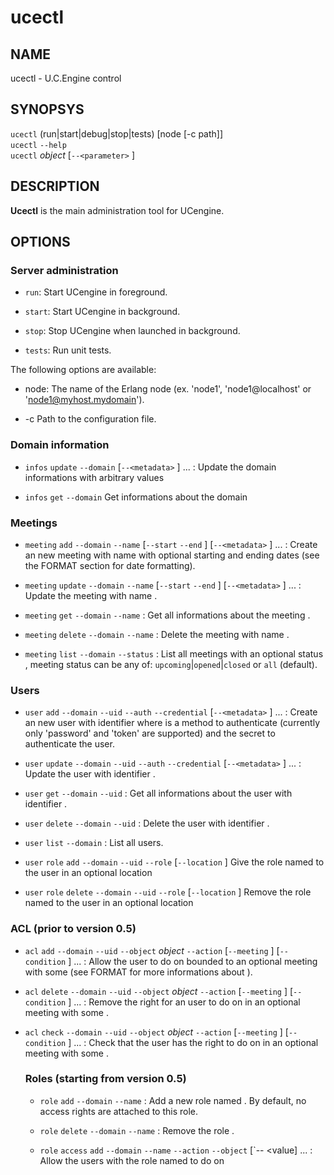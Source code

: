 # ucectl

## NAME
ucectl - U.C.Engine control

## SYNOPSYS

`ucectl` (run|start|debug|stop|tests) [node [-c path]] <br />
`ucectl` `--help` <br />
`ucectl` *object* <action> [`--<parameter>` <value>] <br />

## DESCRIPTION

**Ucectl** is the main administration tool for UCengine.

## OPTIONS

### Server administration

  * `run`:
    Start UCengine in foreground.

  * `start`:
    Start UCengine in background.

  * `stop`:
    Stop UCengine when launched in background.

  * `tests`:
    Run unit tests.

The following options are available:

  * node:
    The name of the Erlang node (ex. 'node1', 'node1@localhost' or 'node1@myhost.mydomain').

  * -c <path>
    Path to the configuration file.

### Domain information

  * `infos` `update` `--domain` <domain>  [`--<metadata>` <value>] ... :
    Update the domain <domain> informations with arbitrary values

  * `infos` `get` `--domain` <domain>
    Get informations about the domain <domain>

### Meetings

  * `meeting` `add` `--domain` <domain> `--name` <name> [`--start` <date> `--end` <date>] [`--<metadata>` <value>] ... :
    Create an new meeting with name <name> with optional starting and ending dates (see the FORMAT section for date formatting).

  * `meeting` `update` `--domain` <domain> `--name` <name> [`--start` <date> `--end` <date>] [`--<metadata>` <value>] ... :
    Update the meeting with name <name>.

  * `meeting` `get` `--domain` <domain> `--name` <name>:
    Get all informations about the meeting <name>.

  * `meeting` `delete` `--domain` <domain> `--name` <name>:
    Delete the meeting with name <name>.

  * `meeting` `list` `--domain` <domain> `--status` <status>:
    List all meetings with an optional status <status>, meeting status can be any of: `upcoming`|`opened`|`closed` or `all` (default).

### Users

  * `user` `add` `--domain` <domain> `--uid` <uid> `--auth` <auth> `--credential` <credential> [`--<metadata>` <value>] ... :
    Create an new user with identifier <uid> where <auth> is a method to authenticate (currently only 'password' and 'token' are supported) and <credential> the secret to authenticate the user.

  * `user` `update` `--domain` <domain> `--uid` <uid> `--auth` <auth> `--credential` <credential> [`--<metadata>` <value>] ... :
    Update the user with identifier <uid>.

  * `user` `get` `--domain` <domain> `--uid` <uid>:
    Get all informations about the user with identifier <uid>.

  * `user` `delete` `--domain` <domain> `--uid` <uid>:
    Delete the user with identifier <uid>.

  * `user` `list` `--domain` <domain>:
    List all users.

  * `user` `role` `add` `--domain` <domain> `--uid` <uid> `--role` <role> [`--location` <location>]
    Give the role named <role> to the user <uid> in an optional location <location>

  * `user` `role` `delete` `--domain` <domain> `--uid` <uid> `--role` <role> [`--location` <location>]
    Remove the role named <role> to the user <uid> in an optional location <location>

### ACL (prior to version 0.5)

  * `acl` `add` `--domain` <domain> `--uid` <uid> `--object` *object* `--action` <action> [`--meeting` <meeting>] [`--condition` <value>] ... :
    Allow the user <uid> to do <action> on <object> bounded to an optional meeting <meeting> with some <conditions> (see FORMAT for more informations about <conditions>).

  * `acl` `delete` `--domain` <domain> `--uid` <uid> `--object` *object* `--action` <action> [`--meeting` <meeting>] [`--condition` <value>] ... :
    Remove the right for an user <uid> to do <action> on <object> in an optional meeting <meeting> with some <conditions>.

  * `acl` `check` `--domain` <domain> `--uid` <uid> `--object` *object* `--action` <action> [`--meeting` <meeting>] [`--condition` <value>] ... :
    Check that the user <uid> has the right to do <action> on <object> in an optional meeting <meeting> with some <conditions>.

### Roles (starting from version 0.5)

  * `role` `add` `--domain` <domain> `--name` <name> :
  Add a new role named <name>. By default, no access rights are attached to this role.

  * `role` `delete` `--domain` <domain> `--name` <name> :
  Remove the role <name>.

  * `role` `access` `add` `--domain` <domain> `--name` <name> `--action` <action> `--object` <object> [`--<condition> <value] ... :
  Allow the users with the role named <name> to do <action> on <object> with some <conditions> (see FORMAT for more informations about <conditions>).

  * `role` `access` `delete` `--domain` <domain> `--name` <name> `--action` <action> `--object` <object> [`--<condition> <value] ... :
  Remove the right for the users with the role named <name> to do <action> on <object> with some <conditions>.

  * `role` `access` `check` `--domain` <domain> `--uid` <uid> `--location` <location> `--action` <action> `--object` <object> [`--<condition> <value] ... :
  Check that the user <uid> has the right to do <action> on <object> in an optional location <location> with some <conditions>.

## FORMAT

  - `<date>`:
    ISO8601 formatted date (ex. '2010-25-12 00:00:01').

  - `metadata`:
    meetings can hold an unlimited amount of metadata as a `key`=<value> store. Any arguments of the command line which are not part of the expected parameters are automatically added to the metadata of the object.

  - `conditions`:
    Just like `metadata` a list of conditions is created with all the command line arguments that are not used by the method itself. The list of conditions that can be used depend on the `object` and `action` used.

## NODE

  It is possible to specify the Erlang node name of U.C.Engine with
  the `--node` argument. This option can be useful when `ucectl` could
  not find the U.C.Engine node name automatically. For example, if the
  U.C.Engine node name is `ucengine@myserver.com`:

  * `demo` `start` `--node` ucengine@myserver.com

## EXAMPLES

List all meetings:
    ucectl meeting list --domain localhost

Only keep the closed|opened|upcoming meetings:
    ucectl meeting list --domain localhost --status closed
    ucectl meeting list --domain localhost --status opened
    ucectl meeting list --domain localhost --status upcoming

Create a new meeting 'Christmas dinner':
    ucectl meeting add --domain localhost --name 'Christmas dinner' --start '2010-24-12 20:30:00'\
                       --end '2010-25-12 03:00:00' --appetizer 'Chips'

Make it frenchier:
    ucectl meeting update --domain localhost --name 'Christmas dinner' --start '2010-24-12 20:30:00'\
                          --end '2010-25-12 07:00:00' --appetizer 'Snails'

And delete it:
    ucectl meeting list --domain localhost  ucectl meeting delete --domain localhost --name 'Christmas dinner'

Create a new user 'Chuck' with a password set to 'Norris' with his nickname in the metadata:
    ucectl user add --domain localhost --uid 'Chuck' --auth 'password' --credential 'Norris'\
                    --nickname 'Colonel Braddock'

Update the user with a stronger password and a different nickname:
    ucectl user update --domain localhost --uid 'Chuck' --auth 'password' --credential '835dc9b5fa0ffa8'\
                       --nickname 'Cordell Walker'

Create a new role called 'ranger':
    ucectl role add --domain localhost --name ranger

Give this role to Chuck in Texas:
    ucectl user role add --domain localhost --uid chuck --role ranger --location 'texas'

Add the right to the 'ranger' users to protect the law:
    ucectl role access add --domain localhost --name ranger --action kick --object butt --badguy yes

Delete this right:
    ucectl role access delete --domain localhost --name ranger --action kick --object butt --badguy yes

Delete the role:
    ucectl role delete --domain localhost --name ranger

And delete the user 'Chuck':
    ucectl user delete --domain localhost --uid 'Chuck'
